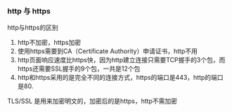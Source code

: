 ### http 与 https

http与https的区别

1. http不加密，https加密
2. 使用https需要到CA（Certificate Authority）申请证书，http不用
3. http页面响应速度比https快，因为http建立连接只需要TCP握手的3个包，而https还需要SSL握手的9个包，一共是12个包
4. http和https采用的是完全不同的连接方式，https的端口是443，http的端口是80.

TLS/SSL 是用来加密明文的，加密后的是https，http不需加密